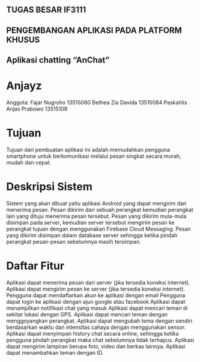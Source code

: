 ## TUGAS BESAR IF3111
## PENGEMBANGAN APLIKASI PADA PLATFORM KHUSUS
## Aplikasi chatting “AnChat”

# Anjayz

Anggota:
Fajar Nugroho 13515060
Bethea Zia Davida 13515084
Paskahlis Anjas Prabowo 13515108

# Tujuan

Tujuan dari pembuatan aplikasi ini adalah memudahkan pengguna smartphone untuk berkomunikasi melalui pesan singkat secara  murah, mudah dan cepat.

# Deskripsi Sistem

Sistem yang akan dibuat yaitu aplikasi Android yang dapat mengirim dan menerima pesan. Pesan dikirim dari sebuah perangkat kemudian perangkat lain yang dituju menerima pesan tersebut. Pesan yang dikirim mula-mula disimpan pada server, kemudian server tersebut mengirim pesan ke perangkat tujuan dengan menggunakan Firebase Cloud Messaging. Pesan yang dikirim disimpan dalam database server sehingga ketika pindah perangkat pesan-pesan sebelumnya masih tersimpan. 

# Daftar Fitur

Aplikasi dapat menerima pesan dari server (jika tersedia koneksi internet).
Aplikasi dapat mengirim pesan  ke server (jika tersedia koneksi internet).
Pengguna dapat mendaftarkan akun ke aplikasi dengan email
Pengguna dapat login ke aplikasi dengan ajun google atau facebook
Aplikasi dapat menampilkan notifikasi chat yang masuk
Aplikasi dapat mencari teman di sekitar lokasi dengan GPS.
Aplikasi dapat mencari teman dengan menggoyangkan perangkat.
Aplikasi dapat mengubah tema dengan sendiri berdasarkan waktu dan intensitas cahaya dengan menggunakan sensor.
Aplikasi dapat menyimpan history chat secara online, sehingga ketika pengguna pindah perangkat maka chat sebelumnya tidak terhapus.
Aplikasi dapat mengirim lampiran berupa foto, video dan berkas lainnya.
Aplikasi dapat menambahkan teman dengan ID.
